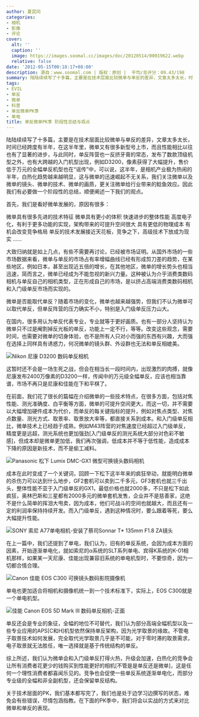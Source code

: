 ```yaml
---
author: 夏昆冈
categories:
- 相机
- 影像
- 评论
cover:
  alt: ''
  caption: ''
  image: https://images.soomal.cc/images/doc/20120514/00019622.webp
  relative: false
date: '2012-05-15T00:18:17+08:00'
description: 源自：www.soomal.com | 版权：原创 |  平均/总评分：09.43/198
summary: 陆陆续续写了十多篇，主要是在技术层面比较微单与单反的差异，文章太多太长，时间已经跨度有半年，在这半年里，微单又有很多新型号上市，而且性能相比以往也有了显著的进步，与此同时，单反阵营也一反挤牙膏的常态，发布了数款顶级机型之外，也有大跨越的入门机型出现，售价低于万元的全幅单反机型也在“谣传”中……
tags:
- EVIL
- 单反
- 微单
- 科普
- 单反微单PK季
- 单电
title: 单反微单PK季 阶段性总结与观点
---
```


陆陆续续写了十多篇，主要是在技术层面比较微单与单反的差异，文章太多太长，时间已经跨度有半年，在这半年里，微单又有很多新型号上市，而且性能相比以往也有了显著的进步，与此同时，单反阵营也一反挤牙膏的常态，发布了数款顶级机型之外，也有大跨越的入门机型出现，例如D3200，像素获得了大幅提升，售价低于万元的全幅单反机型也在“谣传”中，可以说，这半年，是相机产业极为热闹的半年，白热化趋势越来越明显，这与微单的迅速崛起不无关系，我们关注微单以及微单的镜头、微单的技术、微单的画质，更关注微单给行业带来的鲶鱼效应。因此我们有必要做一个阶段性的总结，顺便阐述一下我们的观点。

首先，我们是看好微单发展的，原因有很多：


微单具有很多先进的技术特征
微单具有更小的体积
快速进步的整体性能
高度电子化，有利于更多功能的实现，架构带来的可提升空间很大
具有更低的物理成本
有机会改变竞争格局
单反的技术发展接近天花板，竞争之下，高级技术下放成为现实
……

大致归纳就是如上几点，有些不需要再讨论，已经被市场证明。从国外市场的一些市场数据来看，微单与单反的市场占有率增幅曲线已经有形成剪刀差的趋势，在某些地区，例如日本，甚至出现近五倍的增长，在其他地区，微单的增长势头也相当迅速，简而言之，微单已经成为不能忽视的新兴力量。这种被认为介乎消费类数码相机与单反自己的相机类型，正在形成自己的市场，是以挤占高端消费类数码相机和入门级单反市场而实现的。

微单是否能取代单反？随着市场的变化，微单也越来越强势，但我们不认为微单可以取代单反，但单反阵营的压力确实不小，特别是入门级单反压力山大。

在国内，很多用认为单反代表专业，专业就等于更好画质。也有一部分人坚持认为微单只不过是阉割掉反光板的单反，功能上一定不行，等等。改变这些观念，需要时间，也需要对微单的切身体验，也不是所有人只对小而强的东西有兴趣，大而强在选择上同样具有诱惑力，何况微单的镜头群、外设群也无法和单反相媲美。

![Nikon 尼康 D3200 数码单反相机](https://images.soomal.cc/images/doc/20120514/00019621.webp)




这暂时还不会是一场生死之战，但会在相当长一段时间内，出现激烈的肉搏，就像尼康发布2400万像素的D3200一样，传闻中的万元级全幅单反，应该也相当靠谱，市场不再只是尼康和佳能在下和平棋了。

在前面，我们花了很长的篇幅在介绍微单的一些技术特点，在很多方面，包括对焦性能、测光准确度、白平衡等方面，微单的可提升空间更大，而这一切，并不需要以大幅增加硬件成本为代价，而单反的每关键指标的提升，例如对焦点类型、对焦点数量、测光方式、取景率、取景放大率等，都直接关系到成本。和入门级单反相比，微单技术上已经趋于成熟，例如M43阵营的对焦速度已经超过入门级单反，精度更是远超，测光系统也更加强劲[入门级单反的测光系统大部分对色彩不敏感]，但成本却是微单更加低，我们再次强调，低成本并不等于低性能，造成成本下降的原因是新技术，而不是偷工减料。

![Panasonic 松下 Lumix DMC-GX1 微型可换镜头数码相机](https://images.soomal.cc/images/doc/20120201/00016400.webp)




成本在此时变成了一个关键词，回顾一下松下这半年来的疯狂举动，就能明白微单的杀伤力可以达到什么地步，GF2套机可以卖到二千多元，GF3套机也就三千出头，整体性能不亚于入门级单反的GX1，最低价格也就2000多，不只是松下如此疯狂，奥林巴斯和三星都有2000多元的微单套机发售，企业并不是慈善家，这绝不是什么简单的挥泪大甩卖，因为成本，他们可战斗的空间也就越大，而且还有一定的利润率保持持续开发。而入门级单反，遇到这种情况时，要么跟着等死，要么大幅提升性能。

![SONY 索尼 A77单电相机-安装了蔡司Sonnar T* 135mm F1.8 ZA镜头](https://images.soomal.cc/images/doc/20120514/00019622.webp)




在上一篇中，我们还提到了单电，我们认为，旧有的单反系统，会因为成本方面的因素，开始逐渐单电化，就如索尼的α系统的SLT系列单电、宾得K系统的K-01相机那样，如果某一天尼康、佳能出现兼容旧系统的单电机型时，不要惊奇，因为一切都合情合理。

![Canon 佳能 EOS C300 可换镜头数码影院摄像机](https://images.soomal.cc/images/doc/20111104/00014696.webp)




单电也更加适合将相机和摄像机统一到一个技术标准下，实际上，EOS C300就是一个单电机型。

![佳能 Canon EOS 5D Mark III 数码单反相机-正面](https://images.soomal.cc/images/doc/20120302/00017286.webp)




单反还会是专业的象征，全幅的地位不可替代，我们认为部分高端全幅机型以及一些专业应用的APS[C和H]机型依然保持单反架构，因为光学取景的缘故。不管电子取景技术如何发展，完全取代光学取景几乎是不可能，对于零时滞的取景需求，电子取景就无法胜任，唯一选择就是基于传统结构的单反。

综上所述，我们认为微单会和入门级单反打得火热，升级会加速，白热化的竞争会让所有消费者花更少的钱购买到性能更好的相机[不管是是单反还是微单]，这是任何一个理性消费者都喜闻乐见的。竞争也会促使一些单反系统逐渐单电化，而部分专业级的全幅和非全副机型，还会保留单反结构。

关于技术层面的PK，我们基本都写完了，我们也是处于边学习边撰写的状态，难免会有些错误，尽情包涵指教。在下面的PK季中，我们将会以实战的方式来对比微单和单反的表现。